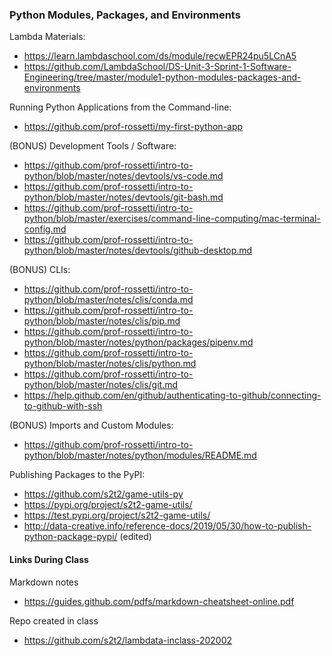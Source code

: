 ### Python Modules, Packages, and Environments


Lambda Materials:
  + https://learn.lambdaschool.com/ds/module/recwEPR24pu5LCnA5
  + https://github.com/LambdaSchool/DS-Unit-3-Sprint-1-Software-Engineering/tree/master/module1-python-modules-packages-and-environments
  
Running Python Applications from the Command-line:
  + https://github.com/prof-rossetti/my-first-python-app
  
(BONUS) Development Tools / Software:
  + https://github.com/prof-rossetti/intro-to-python/blob/master/notes/devtools/vs-code.md
  + https://github.com/prof-rossetti/intro-to-python/blob/master/notes/devtools/git-bash.md
  + https://github.com/prof-rossetti/intro-to-python/blob/master/exercises/command-line-computing/mac-terminal-config.md
  + https://github.com/prof-rossetti/intro-to-python/blob/master/notes/devtools/github-desktop.md
  
(BONUS) CLIs:
  + https://github.com/prof-rossetti/intro-to-python/blob/master/notes/clis/conda.md
  + https://github.com/prof-rossetti/intro-to-python/blob/master/notes/clis/pip.md
  + https://github.com/prof-rossetti/intro-to-python/blob/master/notes/python/packages/pipenv.md
  + https://github.com/prof-rossetti/intro-to-python/blob/master/notes/clis/python.md
  + https://github.com/prof-rossetti/intro-to-python/blob/master/notes/clis/git.md
  + https://help.github.com/en/github/authenticating-to-github/connecting-to-github-with-ssh
  
(BONUS) Imports and Custom Modules:
  + https://github.com/prof-rossetti/intro-to-python/blob/master/notes/python/modules/README.md
  
Publishing Packages to the PyPI:
  + https://github.com/s2t2/game-utils-py
  + https://pypi.org/project/s2t2-game-utils/
  + https://test.pypi.org/project/s2t2-game-utils/
  + http://data-creative.info/reference-docs/2019/05/30/how-to-publish-python-package-pypi/ (edited) 
  

#### Links During Class

Markdown notes 
  + https://guides.github.com/pdfs/markdown-cheatsheet-online.pdf
  
Repo created in class
  + https://github.com/s2t2/lambdata-inclass-202002
